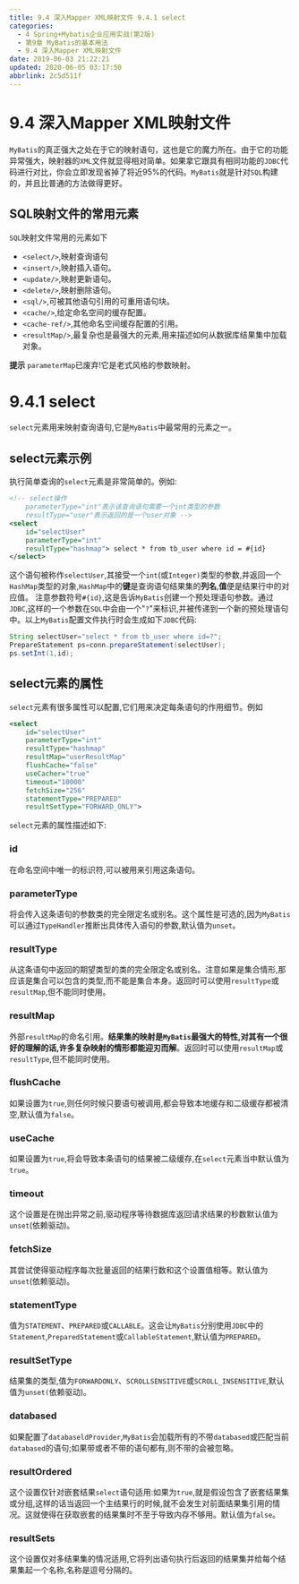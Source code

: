 ```yaml
---
title: 9.4 深入Mapper XML映射文件 9.4.1 select
categories: 
  - 4 Spring+Mybatis企业应用实战(第2版)
  - 第9章 MyBatis的基本用法
  - 9.4 深入Mapper XML映射文件
date: 2019-06-03 21:22:21
updated: 2020-06-05 03:17:50
abbrlink: 2c5d511f
---
```

# 9.4 深入Mapper XML映射文件
`MyBatis`的真正强大之处在于它的映射语句，这也是它的魔力所在。由于它的功能异常强大，映射器的`XML`文件就显得相对简单。如果拿它跟具有相同功能的`JDBC`代码进行对比，你会立即发现省掉了将近95%的代码。`MyBatis`就是针对`SQL`构建的，并且比普通的方法做得更好。

## SQL映射文件的常用元素
`SQL`映射文件常用的元素如下
- `<select/>`,映射查询语句
- `<insert/>`,映射插入语句。
- `<update/>`,映射更新语句。
- `<delete/>`,映射删除语句。
- `<sql/>`,可被其他语句引用的可重用语句块。
- `<cache/>`,给定命名空间的缓存配置。
- `<cache-ref/>`,其他命名空间缓存配置的引用。
- `<resultMap/>`,最复杂也是最强大的元素,用来描述如何从数据库结果集中加载对象。

**提示**
`parameterMap`已废弃!它是老式风格的参数映射。

# 9.4.1 select
`select`元素用来映射查询语句,它是`MyBatis`中最常用的元素之一。
## select元素示例
执行简单查询的`select`元素是非常简单的。例如:
```xml
<!-- select操作
    parameterType="int"表示该查询语句需要一个int类型的参数
    resultType="user"表示返回的是一个user对象 -->
<select
    id="selectUser"
    parameterType="int"
    resultType="hashmap"> select * from tb_user where id = #{id}
</select>
```
这个语句被称作`selectUser`,其接受一个`int`(或`Integer)`类型的参数,并返回一个`HashMap`类型的对象,`HashMap`中的**键**是查询语句结果集的**列名**,**值**便是结果行中的对应值。
注意参数符号`#{id}`,这是告诉`MyBatis`创建一个预处理语句参数。通过`JDBC`,这样的一个参数在`SQL`中会由一个"`?`"来标识,并被传递到一个新的预处理语句中。以上`MyBatis`配置文件执行时会生成如下`JDBC`代码:
```java
String selectUser="select * from tb_user where id=?";
PrepareStatement ps=conn.prepareStatement(selectUser);
ps.setInt(1,id);
```
## select元素的属性
`select`元素有很多属性可以配置,它们用来决定每条语句的作用细节。例如
```xml
<select
    id="selectUser"
    parameterType="int"
    resultType="hashmap"
    resultMap="userResultMap"
    flushCache="false"
    useCacher="true"
    timeout="10000"
    fetchSize="256"
    statementType="PREPARED"
    resultSetType="FORWARD_ONLY">
```
`select`元素的属性描述如下:
### id
在命名空间中唯一的标识符,可以被用来引用这条语句。
### parameterType
将会传入这条语句的参数类的完全限定名或别名。这个属性是可选的,因为`MyBatis`可以通过`TypeHandler`推断出具体传入语句的参数,默认值为`unset`。
### resultType
从这条语句中返回的期望类型的类的完全限定名或别名。注意如果是集合情形,那应该是集合可以包含的类型,而不能是集合本身。返回时可以使用`resultType`或`resultMap`,但不能同时使用。
### resultMap
外部`resultMap`的命名引用。**结果集的映射是`MyBatis`最强大的特性,对其有一个很好的理解的话,许多复杂映射的情形都能迎刃而解**。返回时可以使用`resultMap`或`resultType`,但不能同时使用。
### flushCache
如果设置为`true`,则任何时候只要语句被调用,都会导致本地缓存和二级缓存都被清空,默认值为`false`。
### useCache
如果设置为`true`,将会导致本条语句的结果被二级缓存,在`select`元素当中默认值为`true`。
### timeout
这个设置是在抛出异常之前,驱动程序等待数据库返回请求结果的秒数默认值为`unset`(依赖驱动)。
### fetchSize
其尝试使得驱动程序每次批量返回的结果行数和这个设置值相等。默认值为`unset`(依赖驱动)。
### statementType
值为`STATEMENT`、`PREPARED`或`CALLABLE`。这会让`MyBatis`分别使用`JDBC`中的`Statement`,`PreparedStatement`或`CallableStatement`,默认值为`PREPARED`。
### resultSetType
结果集的类型,值为`FORWARDONLY`、`SCROLLSENSITIVE`或`SCROLL_INSENSITIVE`,默认值为`unset(`依赖驱动)。
### databased
如果配置了`databaseldProvider`,`MyBatis`会加载所有的不带`databased`或匹配当前`databased`的语句;如果带或者不带的语句都有,则不带的会被忽略。
### resultOrdered
这个设置仅针对嵌套结果`select`语句适用:如果为`true`,就是假设包含了嵌套结果集或分组,这样的话当返回一个主结果行的时候,就不会发生对前面结果集引用的情况。这就使得在获取嵌套的结果集时不至于导致内存不够用。默认值为`false`。
### resultSets
这个设置仅对多结果集的情况适用,它将列出语句执行后返回的结果集并给每个结果集起一个名称,名称是逗号分隔的。